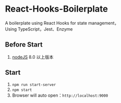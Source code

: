 # React-Hooks-Boilerplate

A boilerplate using React Hooks for state management，  
Using TypeScript，Jest、Enzyme

## Before Start

1. [nodeJS](https://nodejs.org/zh-cn/) 8.0 以上版本

## Start

1. `npm run start-server`
2. `npm start`
3. Browser will auto open：`http://localhost:9000`

